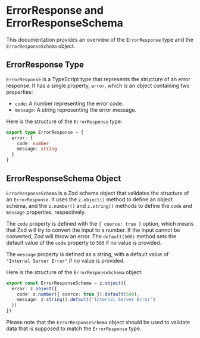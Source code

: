 # ErrorResponse and ErrorResponseSchema

This documentation provides an overview of the `ErrorResponse` type and the `ErrorResponseSchema` object.

## ErrorResponse Type

`ErrorResponse` is a TypeScript type that represents the structure of an error response. It has a single property, `error`, which is an object containing two properties:

- `code`: A number representing the error code.
- `message`: A string representing the error message.

Here is the structure of the `ErrorResponse` type:

```typescript
export type ErrorResponse = {
  error: {
    code: number
    message: string
  }
}
```

## ErrorResponseSchema Object

`ErrorResponseSchema` is a Zod schema object that validates the structure of an `ErrorResponse`. It uses the `z.object()` method to define an object schema, and the `z.number()` and `z.string()` methods to define the `code` and `message` properties, respectively.

The `code` property is defined with the `{ coerce: true }` option, which means that Zod will try to convert the input to a number. If the input cannot be converted, Zod will throw an error. The `default(500)` method sets the default value of the `code` property to `500` if no value is provided.

The `message` property is defined as a string, with a default value of `"Internal Server Error"` if no value is provided.

Here is the structure of the `ErrorResponseSchema` object:

```typescript
export const ErrorResponseSchema = z.object({
  error: z.object({
    code: z.number({ coerce: true }).default(500),
    message: z.string().default("Internal Server Error")
  })
})
```

Please note that the `ErrorResponseSchema` object should be used to validate data that is supposed to match the `ErrorResponse` type.